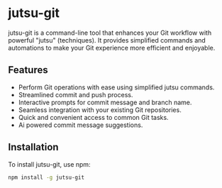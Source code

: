 # jutsu-git 

<!-- ![jutsu-git Logo](jutsu-git-logo.png) -->

jutsu-git is a command-line tool that enhances your Git workflow with powerful "jutsu" (techniques). It provides simplified commands and automations to make your Git experience more efficient and enjoyable.

## Features

- Perform Git operations with ease using simplified jutsu commands.
- Streamlined commit and push process.
- Interactive prompts for commit message and branch name.
- Seamless integration with your existing Git repositories.
- Quick and convenient access to common Git tasks.
- Ai powered commit message suggestions.

## Installation

To install jutsu-git, use npm:

```bash
npm install -g jutsu-git
